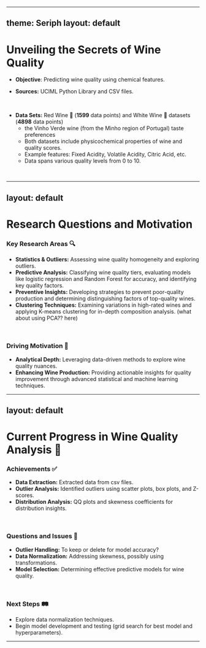 
---
theme: Seriph
layout: default
---

# Unveiling the Secrets of Wine Quality 

- **Objective**: Predicting wine quality using chemical features.

- **Sources:** UCIML Python Library and CSV files.
<br>

- **Data Sets:** Red Wine 🍷 (**1599** data points) and White Wine 🥂 datasets (**4898** data points) 
  - the Vinho Verde wine (from the Minho region of Portugal) taste preferences
  - Both datasets include physicochemical properties of wine and quality scores.
  - Example features: Fixed Acidity, Volatile Acidity, Citric Acid, etc.
  - Data spans various quality levels from 0 to 10.
<br>

---
layout: default
---

# Research Questions and Motivation

### Key Research Areas 🔍
- **Statistics & Outliers:** Assessing wine quality homogeneity and exploring outliers.
- **Predictive Analysis:** Classifying wine quality tiers, evaluating models like logistic regression and Random Forest for accuracy, and identifying key quality factors. 
- **Preventive Insights:** Developing strategies to prevent poor-quality production and determining distinguishing factors of top-quality wines.
- **Clustering Techniques:** Examining variations in high-rated wines and applying K-means clustering for in-depth composition analysis.
(what about using PCA?? here)

<br>

### Driving Motivation 🚀
- **Analytical Depth:** Leveraging data-driven methods to explore wine quality nuances.
- **Enhancing Wine Production:** Providing actionable insights for quality improvement through advanced statistical and machine learning techniques.


---
layout: default
---

# Current Progress in Wine Quality Analysis 📝

### Achievements ✅
- **Data Extraction:** Extracted data from csv files.
- **Outlier Analysis:** Identified outliers using scatter plots, box plots, and Z-scores.
- **Distribution Analysis:** QQ plots and skewness coefficients for distribution insights.

<br>

### Questions and Issues 🚧
- **Outlier Handling:** To keep or delete for model accuracy?
- **Data Normalization:** Addressing skewness, possibly using transformations.
- **Model Selection:** Determining effective predictive models for wine quality.

<br>


### Next Steps 🛤️
- Explore data normalization techniques.
- Begin model development and testing (grid search for best model and hyperparameters).
---
